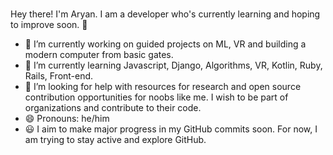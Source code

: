 ### 
Hey there! I'm Aryan. I am a developer who's currently learning and hoping to improve soon. 👋


- 🔭 I’m currently working on guided projects on ML, VR and building a modern computer from basic gates.
- 🌱 I’m currently learning Javascript, Django, Algorithms, VR, Kotlin, Ruby, Rails, Front-end.
- 🤔 I’m looking for help with resources for research and open source contribution opportunities for noobs like me. I wish to be part of organizations and contribute to their code.
- 😄 Pronouns: he/him
- :smiley: I aim to make major progress in my GitHub commits soon. For now, I am trying to stay active and explore GitHub.
